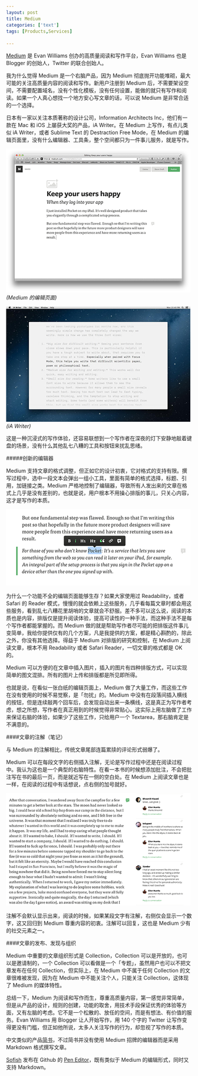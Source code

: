 ```yaml
---
layout: post
title: Medium
categories: ['text']
tags: [Products,Services]

---
```


[Medium](http://medium.com) 是 Evan Williams 创办的高质量阅读和写作平台，Evan Williams 也是 Blogger 的创始人，Twitter 的联合创始人。

我为什么觉得 Medium 是一个右脑产品，因为 Medium 彻底抛开功能堆砌，最大可能的关注高质量内容的阅读和写作。新用户注册到 Medium 后，不需要架设空间，不需要配置域名，没有个性化模板，没有任何设置，能做的就只有写作和阅读。如果一个人真心想找一个地方安心写文章的话，可以说 Medium 是非常合适的一个选择。

<!--more-->

日本有一家以关注本质著称的设计公司，Information Architects Inc，他们有一款在 Mac 和 iOS 上屡获大奖的产品，iA Writer。在 Medium 上写作，有点儿类似 iA Writer，或者 Sublime Text 的 Destraction Free Mode，在 Medium 的编辑页面里，没有什么编辑器、工具条，整个空间都只为一件事儿服务，就是写作。

![Medium](/assets/images/medium.png)  
_(Medium 的编辑页面)_

![iA Writer](/assets/images/ia-writer.jpg)  
_(iA Writer)_

这是一种沉浸式的写作体验，还容易联想到一个写作者在深夜的灯下安静地敲着键盘的场景，没有什么其他乱七八糟的工具和按钮来扰乱思绪。

#####创新的编辑器

Medium 支持文章的格式调整，但正如它的设计初衷，它对格式的支持有限。撰写过程中，选中一段文本会弹出一组小工具，里面有简单的格式选择，标题、引用，加链接之类。Medium 严格地控制了编辑器，导致所有人发出来的文章在格式上几乎是没有差别的，也就是说，用户根本不用操心排版的事儿，只关心内容，这才是写作的本质。

![Medium 编辑模式](/assets/images/medium-editor.png)

为什么一个功能不全的编辑页面能够生存？如果大家使用过 Readability，或者 Safari 的 Reader 模式，慢慢的就会依赖上这些服务，几乎看每篇文章时都会用这些服务，看到乱七八糟花里胡哨的文章就会不舒服。差不多可以这么说，阅读的本质也是内容，排版仅是提升阅读体验，提高可读性的一种手法，而这种手法不是每个写作者都能掌握的。而 Medium 做的就是帮助写作者尽可能的把排版这件事儿变简单，我给你提供仅有的几个方案，凡是我提供的方案，都是精心斟酌的，除此之外，你没有其他选择。得益于 Medium 对排版的研究和控制，在 Medium 上阅读文章，根本不用 Readability 或者 Safari Reader，一切文章的格式都是 OK 的。

Medium 可以方便的在文章中插入图片，插入的图片有四种排版方式，可以实现简单的图文混排。所有的图片上传和排版都是所见即所得。

也就是说，在看似一张白纸的编辑页面上，Medium 做了大量工作，而这些工作在没有使用的时候不易觉察，是「勿扰」的。Medium 中没有在段落间插入横线的按钮，但是连续敲两个回车后，会发现自动出来一条横线，这是真正为写作者考虑，想之所想，写作者在真正用到的时候觉得非常贴心。这实际上用左脑做了工作来保证右脑的体验，如果少了这些工作，只给用户一个 Textarea，那右脑肯定是不满意的。

####文章的注解（笔记）

与 Medium 的注解相比，传统文章尾部连篇累牍的评论形式弱爆了。

Medium 可以在每段文字的右侧插入注解，无论是写作过程中还是在阅读过程中。我认为这也是一个典型的右脑特性。在看一本书的时候想添加批注，不会把批注写在书的最后一页，而是就近写在一侧的空白处。在 Medium 上阅读文章也是一样，在阅读的过程中有话想说，点右侧的加号就好。

![Medium Notes](/assets/images/medium-notes.png)

注解不会默认显示出来，阅读的时候，如果某段文字有注解，右侧仅会显示一个数字，这又回归到 Medium 尊重内容的初衷。注解可以回复，这也是 Medium 少有的社交元素之一。

####文章的发布、发现与组织

Medium 中重要的文章组织形式是 Collection，Collection 可以是开放的，也可以是邀请制的，一个 Collection 可以看做是一个「专题」，虽然用户也可以不把文章发布在任何 Collection，但实际上，在 Medium 中不属于任何 Collection 的文章很难被发现，因为在 Medium 中不能关注个人，只能关注 Collection，这体现了 Medium 的媒体特性。

总结一下，Medium 为阅读和写作而生，尊重高质量内容，第一感觉非常简单，但是从产品的设计，规则的创建，功能的取舍，用技术手段保证优秀的体验等方面，又有左脑的考虑。它不是一个松散的、放任的空间，而是有想法、有价值的服务。Evan Williams 用 Blogger 让人开始写作，用 140 个字的 Twitter 让写作变得更没有门槛，但正如他所说，太多人关注写作的行为，却忽视了写作的本质。

中文类似的产品[简书](http://jianshu.io)，不过简书并没有使用 Medium 招牌的编辑器而是采用 Markdown 格式撰写文章。

[Sofish](http://sofish.de/) 发布在 Github 的 [Pen Editor](https://github.com/sofish/pen)，既有类似于 Medium 的编辑形式，同时又支持 Markdown。